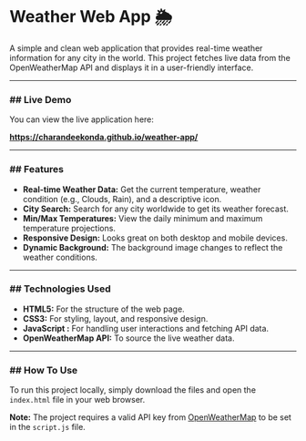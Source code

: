 # Weather Web App 🌦️

A simple and clean web application that provides real-time weather information for any city in the world. This project fetches live data from the OpenWeatherMap API and displays it in a user-friendly interface.

---

### ## Live Demo

You can view the live application here:

**https://charandeekonda.github.io/weather-app/**

---


### ## Features

* **Real-time Weather Data:** Get the current temperature, weather condition (e.g., Clouds, Rain), and a descriptive icon.
* **City Search:** Search for any city worldwide to get its weather forecast.
* **Min/Max Temperatures:** View the daily minimum and maximum temperature projections.
* **Responsive Design:** Looks great on both desktop and mobile devices.
* **Dynamic Background:** The background image changes to reflect the weather conditions.

---

### ## Technologies Used

* **HTML5:** For the structure of the web page.
* **CSS3:** For styling, layout, and responsive design.
* **JavaScript :** For handling user interactions and fetching API data.
* **OpenWeatherMap API:** To source the live weather data.

---

### ## How To Use

To run this project locally, simply download the files and open the `index.html` file in your web browser.

**Note:** The project requires a valid API key from [OpenWeatherMap](https://openweathermap.org/api) to be set in the `script.js` file.
